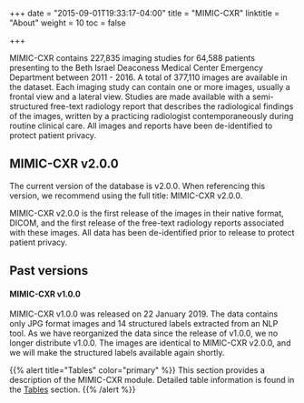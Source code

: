 +++
date = "2015-09-01T19:33:17-04:00"
title = "MIMIC-CXR"
linktitle = "About"
weight = 10
toc = false

+++

MIMIC-CXR contains 227,835 imaging studies for 64,588 patients presenting to the Beth Israel Deaconess Medical Center Emergency Department between 2011 - 2016. A total of 377,110 images are available in the dataset.
Each imaging study can contain one or more images, usually a frontal view and a lateral view.
Studies are made available with a semi-structured free-text radiology report that describes the radiological findings of the images, written by a practicing radiologist contemporaneously during routine clinical care.
All images and reports have been de-identified to protect patient privacy.

## MIMIC-CXR v2.0.0

The current version of the database is v2.0.0. When referencing this version, we recommend using the full title: MIMIC-CXR v2.0.0.

MIMIC-CXR v2.0.0 is the first release of the images in their native format, DICOM, and the first release of the free-text radiology reports associated with these images. All data has been de-identified prior to release to protect patient privacy.

## Past versions

#### MIMIC-CXR v1.0.0

MIMIC-CXR v1.0.0 was released on 22 January 2019.
The data contains only JPG format images and 14 structured labels extracted from an NLP tool.
As we have reorganized the data since the release of v1.0.0, we no longer distribute v1.0.0.
The images are identical to MIMIC-CXR v2.0.0, and we will make the structured labels available again shortly.

{{% alert title="Tables" color="primary" %}}
This section provides a description of the MIMIC-CXR module. Detailed table information is found in the [Tables](/iv/datasets/cxr) section. 
{{% /alert %}}
